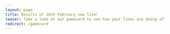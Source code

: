 ```yaml
---
layout: page
title: Results of 26th February now live!
teaser: Take a look at our gamecard to see how your lines are doing after our first draw.
redirect: /gamecard
---
```

